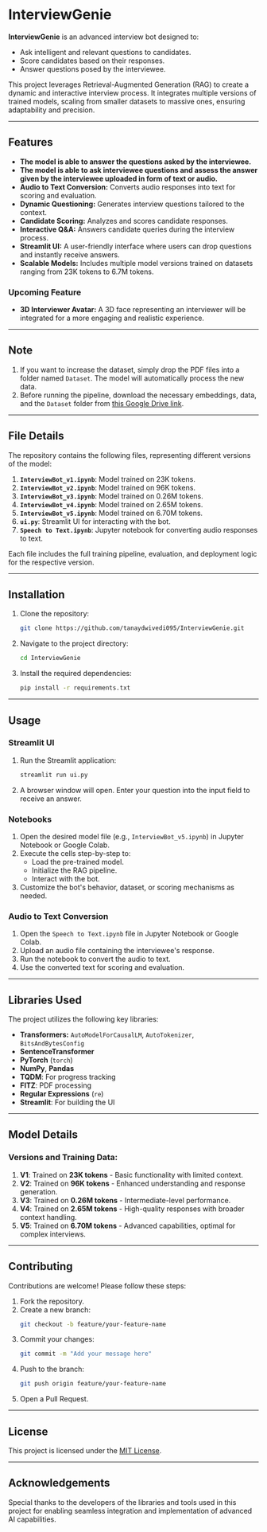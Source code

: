 # InterviewGenie

**InterviewGenie** is an advanced interview bot designed to:

- Ask intelligent and relevant questions to candidates.
- Score candidates based on their responses.
- Answer questions posed by the interviewee.

This project leverages Retrieval-Augmented Generation (RAG) to create a dynamic and interactive interview process. It integrates multiple versions of trained models, scaling from smaller datasets to massive ones, ensuring adaptability and precision.

---

## Features

- **The model is able to answer the questions asked by the interviewee.**
- **The model is able to ask interviewee questions and assess the answer given by the interviewee uploaded in form of text or audio.**
- **Audio to Text Conversion:** Converts audio responses into text for scoring and evaluation.
- **Dynamic Questioning:** Generates interview questions tailored to the context.
- **Candidate Scoring:** Analyzes and scores candidate responses.
- **Interactive Q&A:** Answers candidate queries during the interview process.
- **Streamlit UI:** A user-friendly interface where users can drop questions and instantly receive answers.
- **Scalable Models:** Includes multiple model versions trained on datasets ranging from 23K tokens to 6.7M tokens.

### Upcoming Feature

- **3D Interviewer Avatar:** A 3D face representing an interviewer will be integrated for a more engaging and realistic experience.

---

## Note

1. If you want to increase the dataset, simply drop the PDF files into a folder named `Dataset`. The model will automatically process the new data.
2. Before running the pipeline, download the necessary embeddings, data, and the `Dataset` folder from [this Google Drive link](https://drive.google.com/drive/folders/1JvJk0zykBL1H_SAWPehvmcQBJ0U0gP9Z?usp=sharing).

---

## File Details

The repository contains the following files, representing different versions of the model:

1. **`InterviewBot_v1.ipynb`**: Model trained on 23K tokens.
2. **`InterviewBot_v2.ipynb`**: Model trained on 96K tokens.
3. **`InterviewBot_v3.ipynb`**: Model trained on 0.26M tokens.
4. **`InterviewBot_v4.ipynb`**: Model trained on 2.65M tokens.
5. **`InterviewBot_v5.ipynb`**: Model trained on 6.70M tokens.
6. **`ui.py`**: Streamlit UI for interacting with the bot.
7. **`Speech to Text.ipynb`**: Jupyter notebook for converting audio responses to text.

Each file includes the full training pipeline, evaluation, and deployment logic for the respective version.

---

## Installation

1. Clone the repository:
   ```bash
   git clone https://github.com/tanaydwivedi095/InterviewGenie.git
   ```
2. Navigate to the project directory:
   ```bash
   cd InterviewGenie
   ```
3. Install the required dependencies:
   ```bash
   pip install -r requirements.txt
   ```

---

## Usage

### Streamlit UI

1. Run the Streamlit application:
   ```bash
   streamlit run ui.py
   ```
2. A browser window will open. Enter your question into the input field to receive an answer.

### Notebooks

1. Open the desired model file (e.g., `InterviewBot_v5.ipynb`) in Jupyter Notebook or Google Colab.
2. Execute the cells step-by-step to:
   - Load the pre-trained model.
   - Initialize the RAG pipeline.
   - Interact with the bot.
3. Customize the bot's behavior, dataset, or scoring mechanisms as needed.

### Audio to Text Conversion

1. Open the `Speech to Text.ipynb` file in Jupyter Notebook or Google Colab.
2. Upload an audio file containing the interviewee's response.
3. Run the notebook to convert the audio to text.
4. Use the converted text for scoring and evaluation.

---

## Libraries Used

The project utilizes the following key libraries:

- **Transformers:** `AutoModelForCausalLM`, `AutoTokenizer`, `BitsAndBytesConfig`
- **SentenceTransformer**
- **PyTorch** (`torch`)
- **NumPy**, **Pandas**
- **TQDM**: For progress tracking
- **FITZ**: PDF processing
- **Regular Expressions** (`re`)
- **Streamlit**: For building the UI

---

## Model Details

### Versions and Training Data:

1. **V1**: Trained on **23K tokens** - Basic functionality with limited context.
2. **V2**: Trained on **96K tokens** - Enhanced understanding and response generation.
3. **V3**: Trained on **0.26M tokens** - Intermediate-level performance.
4. **V4**: Trained on **2.65M tokens** - High-quality responses with broader context handling.
5. **V5**: Trained on **6.70M tokens** - Advanced capabilities, optimal for complex interviews.

---

## Contributing

Contributions are welcome! Please follow these steps:

1. Fork the repository.
2. Create a new branch:
   ```bash
   git checkout -b feature/your-feature-name
   ```
3. Commit your changes:
   ```bash
   git commit -m "Add your message here"
   ```
4. Push to the branch:
   ```bash
   git push origin feature/your-feature-name
   ```
5. Open a Pull Request.

---

## License

This project is licensed under the [MIT License](LICENSE).

---

## Acknowledgements

Special thanks to the developers of the libraries and tools used in this project for enabling seamless integration and implementation of advanced AI capabilities.

